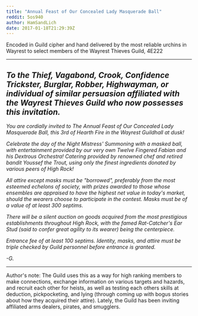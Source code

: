 ```yaml
---
title: "Annual Feast of Our Concealed Lady Masquerade Ball"
reddit: 5os940
author: HamSandLich
date: 2017-01-18T21:29:39Z
---
```


Encoded in Guild cipher and hand delivered by the most reliable urchins in Wayrest to select members of the Wayrest Thieves Guild, 4E222

-----
*To the Thief, Vagabond, Crook, Confidence Trickster, Burglar, Robber, Highwayman, or individual of similar persuasion affiliated with the Wayrest Thieves Guild who now possesses this invitation.*
----

*You are cordially invited to The Annual Feast of Our Concealed Lady Masquerade Ball, this 3rd of Hearth Fire in the Wayrest Guildhall at dusk!*

*Celebrate the day of the Night Mistress' Summoning with a masked ball, with entertainment provided by our very own Twelve Fingered Fabian and his Dextrous Orchestra! Catering provided by renowned chef and retired bandit Youssef the Trout, using only the finest ingredients donated by various peers of High Rock!*

*All attire except masks must be "borrowed", preferably from the most esteemed echelons of society, with prizes awarded to those whose ensembles are appraised to have the highest net value in today's market, should the wearers choose to participate in the contest. Masks must be of a value of at least 300 septims.*

*There will be a silent auction on goods acquired from the most prestigious establishments throughout High Rock, with the famed Rat-Catcher's Ear Stud (said to confer great agility to its wearer) being the centerpiece.*

*Entrance fee of at least 100 septims. Identity, masks, and attire must be triple checked by Guild personnel before entrance is granted.*

*-G.*

----
Author's note: The Guild uses this as a way for high ranking members to make connections, exchange information on various targets and hazards, and recruit each other for heists, as well as testing each others skills at deduction, pickpocketing, and lying (through coming up with bogus stories about how they acquired their attire). Lately, the Guild has been inviting affiliated arms dealers, pirates, and smugglers.


